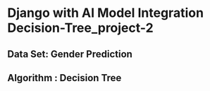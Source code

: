 # Django with AI Model Integration Decision-Tree_project-2

## Data Set: Gender Prediction
## Algorithm : Decision Tree
